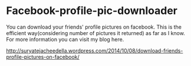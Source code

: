 Facebook-profile-pic-downloader
===============================

You can download your friends' profile pictures on facebook. This is the efficient way(considering number of pictures it returned) as far as I know.
For more information you can visit my blog here.

http://suryatejacheedella.wordpress.com/2014/10/08/download-friends-profile-pictures-on-facebook/
